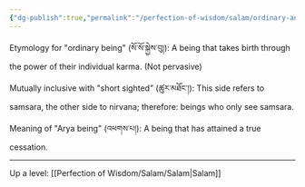 ```yaml
---
{"dg-publish":true,"permalink":"/perfection-of-wisdom/salam/ordinary-and-arya-beings/"}
---
```


Etymology for "ordinary being" (སོ་སོ་སྐྱེས་བུ།): A being that takes birth through the power of their individual karma. (Not pervasive)

Mutually inclusive with "short sighted" (ཚུར་མཐོང་།): This side refers to samsara, the other side to nirvana; therefore: beings who only see samsara.

Meaning of "Arya being" (འཕགས་པ།): A being that has attained a true cessation.


---
Up a level: [[Perfection of Wisdom/Salam/Salam\|Salam]]
